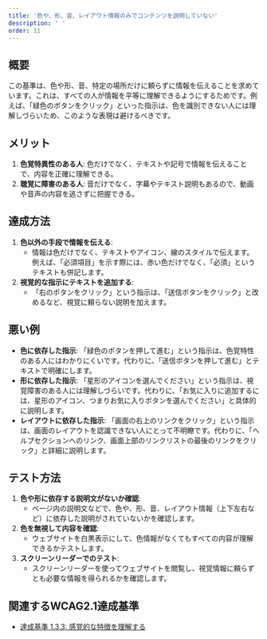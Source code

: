 ```yaml
---
title: '色や、形、音、レイアウト情報のみでコンテンツを説明していない'
description: ' '
order: 11
---
```


## 概要
この基準は、色や形、音、特定の場所だけに頼らずに情報を伝えることを求めています。これは、すべての人が情報を平等に理解できるようにするためです。例えば、「緑色のボタンをクリック」といった指示は、色を識別できない人には理解しづらいため、このような表現は避けるべきです。

## メリット
1. **色覚特異性のある人**: 色だけでなく、テキストや記号で情報を伝えることで、内容を正確に理解できる。
2. **聴覚に障害のある人**: 音だけでなく、字幕やテキスト説明もあるので、動画や音声の内容を逃さずに把握できる。

## 達成方法
1. **色以外の手段で情報を伝える**:
    - 情報は色だけでなく、テキストやアイコン、線のスタイルで伝えます。例えば、「必須項目」を示す際には、赤い色だけでなく、「必須」というテキストも併記します。
2. **視覚的な指示にテキストを追加する**:
    - 「右のボタンをクリック」という指示は、「送信ボタンをクリック」と改めるなど、視覚に頼らない説明を加えます。

## 悪い例
- **色に依存した指示**: 「緑色のボタンを押して進む」という指示は、色覚特性のある人にはわかりにくいです。代わりに、「送信ボタンを押して進む」とテキストで明確にします。
- **形に依存した指示**: 「星形のアイコンを選んでください」という指示は、視覚障害のある人には理解しづらいです。代わりに、「お気に入りに追加するには、星形のアイコン、つまりお気に入りボタンを選んでください」と具体的に説明します。
- **レイアウトに依存した指示**: 「画面の右上のリンクをクリック」という指示は、画面のレイアウトを認識できない人にとって不明瞭です。代わりに、「ヘルプセクションへのリンク、画面上部のリンクリストの最後のリンクをクリック」と詳細に説明します。

## テスト方法
1. **色や形に依存する説明文がないか確認**:
    - ページ内の説明文などで、色や、形、音、レイアウト情報（上下左右など）に依存した説明がされていないかを確認します。
1. **色を無視して内容を確認**:
    - ウェブサイトを白黒表示にして、色情報がなくてもすべての内容が理解できるかテストします。
1. **スクリーンリーダーでのテスト**:
    - スクリーンリーダーを使ってウェブサイトを閲覧し、視覚情報に頼らずとも必要な情報を得られるかを確認します。

## 関連するWCAG2.1達成基準
- [達成基準 1.3.3: 感覚的な特徴を理解する](https://waic.jp/translations/WCAG21/Understanding/sensory-characteristics.html)
